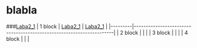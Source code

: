 # blabla
###<a href = "3/Delphi">Laba2_1</a>
| 1 block | <a href = "3/Delphi">Laba2_1</a> | <a href = "3/java">Laba2_1</a>   |
|---------|---------------------------------------------------------------------|
| 2 block |                                  |                                  |
| 3 block |                                  |                                  |
| 4 block |                                  |                                  |
